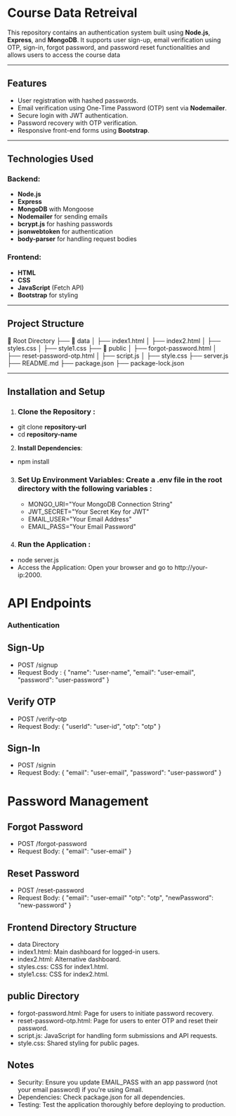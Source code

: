 # Course Data Retreival 

This repository contains an authentication system built using **Node.js**, **Express**, and **MongoDB**. It supports user sign-up, email verification using OTP, sign-in, forgot password, and password reset functionalities and allows users to access the course data 

---

## Features

* User registration with hashed passwords.
* Email verification using One-Time Password (OTP) sent via **Nodemailer**.
* Secure login with JWT authentication.
* Password recovery with OTP verification.
* Responsive front-end forms using **Bootstrap**.

---

## Technologies Used

### Backend:

* **Node.js**
* **Express**
* **MongoDB** with Mongoose
* **Nodemailer** for sending emails
* **bcrypt.js** for hashing passwords
* **jsonwebtoken** for authentication
* **body-parser** for handling request bodies

### Frontend:

* **HTML**
* **CSS**
* **JavaScript** (Fetch API)
* **Bootstrap** for styling

---

## Project Structure

📁 Root Directory
├── 📁 data
│   ├── index1.html
│   ├── index2.html
│   ├── styles.css
│   ├── style1.css
├── 📁 public
│   ├── forgot-password.html
│   ├── reset-password-otp.html
│   ├── script.js
│   ├── style.css
├── server.js
├── README.md
├── package.json
├── package-lock.json

---

## Installation and Setup

1. ### Clone the Repository :
 - git clone **repository-url**
 - cd **repository-name**

2. **Install Dependencies**:
- npm install

3. ### Set Up Environment Variables: Create a .env file in the root directory with the following variables :
     - MONGO_URI="Your MongoDB Connection String"
     - JWT_SECRET="Your Secret Key for JWT"
     - EMAIL_USER="Your Email Address"
     - EMAIL_PASS="Your Email Password"

4. ### Run the Application :
* node server.js
* Access the Application: Open your browser and go to http://your-ip:2000.
# API Endpoints

 ### Authentication
 ## Sign-Up
* POST /signup
* Request Body :
{
  "name": "user-name", 
  "email": "user-email", 
  "password": "user-password"
}

## Verify OTP

* POST /verify-otp
* Request Body:
{
  "userId": "user-id", 
  "otp": "otp"
}

## Sign-In

* POST /signin
* Request Body:
{
  "email": "user-email", 
  "password": "user-password"
}

# Password Management

## Forgot Password

* POST /forgot-password
* Request Body:
{
  "email": "user-email"
}

## Reset Password

* POST /reset-password
* Request Body:
{
  "email": "user-email"
  "otp": "otp", 
  "newPassword": "new-password"
}

## Frontend Directory Structure

* data Directory
* index1.html: Main dashboard for logged-in users.
* index2.html: Alternative dashboard.
* styles.css: CSS for index1.html.
* style1.css: CSS for index2.html.

## public Directory

* forgot-password.html: Page for users to initiate password recovery.
* reset-password-otp.html: Page for users to enter OTP and reset their password.
* script.js: JavaScript for handling form submissions and API requests.
* style.css: Shared styling for public pages.

## Notes

* Security: Ensure you update EMAIL_PASS with an app password (not your email password) if you're using Gmail.
* Dependencies: Check package.json for all dependencies.
* Testing: Test the application thoroughly before deploying to production.
